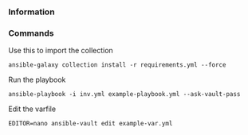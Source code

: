 ### Information


### Commands

Use this to import the collection
```
ansible-galaxy collection install -r requirements.yml --force
```

Run the playbook
```
ansible-playbook -i inv.yml example-playbook.yml --ask-vault-pass
```

Edit the varfile
```
EDITOR=nano ansible-vault edit example-var.yml
```